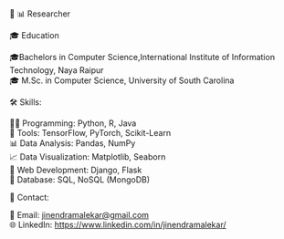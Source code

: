 
🔬  📊 Researcher


🎓 Education

🎓Bachelors in Computer Science,International Institute of Information Technology, Naya Raipur <br>
🎓 M.Sc. in Computer Science, University of South Carolina

🛠 Skills:


👩‍💻 Programming: Python, R, Java<br>
🔢 Tools: TensorFlow, PyTorch, Scikit-Learn<br>
📊 Data Analysis: Pandas, NumPy<br>
📈 Data Visualization: Matplotlib, Seaborn<br>
🐍 Web Development: Django, Flask<br>
📜 Database: SQL, NoSQL (MongoDB)<br>

📧 Contact:

📧 Email: jinendramalekar@gmail.com<br>
🌐 LinkedIn:  https://www.linkedin.com/in/jinendramalekar/


